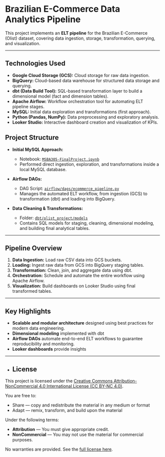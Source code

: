 # Brazilian E-Commerce Data Analytics Pipeline

This project implements an **ELT pipeline** for the Brazilian E-Commerce (Olist) dataset, covering data ingestion, storage, transformation, querying, and visualization.

---

## Technologies Used

- **Google Cloud Storage (GCS):** Cloud storage for raw data ingestion.
- **BigQuery:** Cloud-based data warehouse for structured data storage and querying.
- **dbt (Data Build Tool):** SQL-based transformation layer to build a dimensional model (fact and dimension tables).
- **Apache Airflow:** Workflow orchestration tool for automating ELT pipeline stages.
- **MySQL:** Initial data exploration and transformations (first approach).
- **Python (Pandas, NumPy):** Data preprocessing and exploratory analysis.
- **Looker Studio:** Interactive dashboard creation and visualization of KPIs.

## Project Structure

- **Initial MySQL Approach:**  
  - Notebook: [`MSBA305-FinalProject.ipynb`](MSBA305-FinalProject.ipynb)  
  - Performed direct ingestion, exploration, and transformations inside a local MySQL database.

- **Airflow DAGs:**  
  - DAG Script: [`airflow/dags/ecommerce_pipeline.py`](airflow/dags/ecommerce_pipeline.py)  
  - Manages the automated ELT workflow, from ingestion (GCS) to transformation (dbt) and loading into BigQuery.

- **Data Cleaning & Transformations:**  
  - Folder: [`dbt/olist_project/models`](dbt/models)  
  - Contains SQL models for staging, cleaning, dimensional modeling, and building final analytical tables.

---

## Pipeline Overview

1. **Data Ingestion:** Load raw CSV data into GCS buckets.
2. **Loading:** Ingest raw data from GCS into BigQuery staging tables.
3. **Transformation:** Clean, join, and aggregate data using dbt.
4. **Orchestration:** Schedule and automate the entire workflow using Apache Airflow.
5. **Visualization:** Build dashboards on Looker Studio using final transformed tables.

---

## Key Highlights

- **Scalable and modular architecture** designed using best practices for modern data engineering.
- **Dimensional modeling** implemented with dbt
- **Airflow DAGs** automate end-to-end ELT workflows to guarantee reproducibility and monitoring.
- **Looker dashboards** provide insights
  
---

- ## License
This project is licensed under the [Creative Commons Attribution-NonCommercial 4.0 International License (CC BY-NC 4.0)](https://creativecommons.org/licenses/by-nc/4.0/).

You are free to:
- Share — copy and redistribute the material in any medium or format
- Adapt — remix, transform, and build upon the material

Under the following terms:
- **Attribution** — You must give appropriate credit.
- **NonCommercial** — You may not use the material for commercial purposes.

No warranties are provided. See the [full license here](https://creativecommons.org/licenses/by-nc/4.0/).

